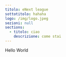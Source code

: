 ```yaml
---
titolo: eNext league
sottotitolo: hahaha
logo: /img/logo.jpeg
sezioni: null
sections:
  - titolo: ciao
    descrizione: come stai
---
```

Hello World